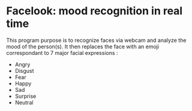 # Facelook: mood recognition in real time

This program purpose is to recognize faces via webcam and analyze the mood of the person(s). It then replaces the face with an emoji correspondant to 7 major facial expressions : 
* Angry 
* Disgust 
* Fear 
* Happy 
* Sad 
* Surprise 
* Neutral